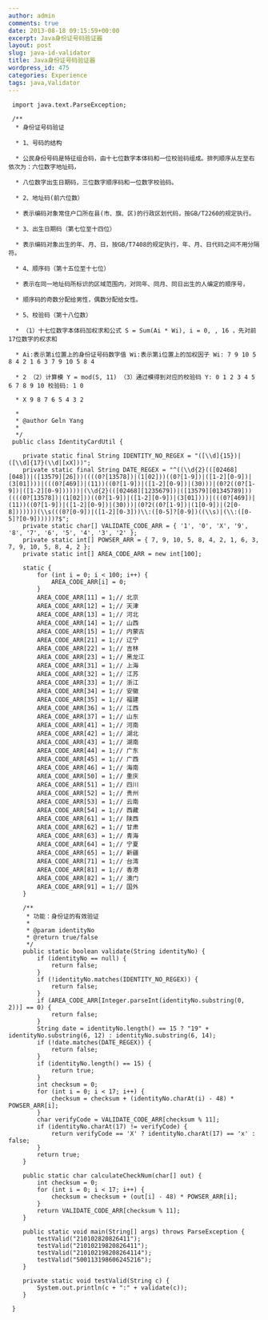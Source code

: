 ```yaml
---
author: admin
comments: true
date: 2013-08-18 09:15:59+00:00
excerpt: Java身份证号码验证器
layout: post
slug: java-id-validator
title: Java身份证号码验证器
wordpress_id: 475
categories: Experience
tags: java,Validator
---
```




    
     import java.text.ParseException;
     
     /**
      * 身份证号码验证   

      * 1、号码的结构   

      * 公民身份号码是特征组合码，由十七位数字本体码和一位校验码组成。排列顺序从左至右依次为：六位数字地址码，   

      * 八位数字出生日期码，三位数字顺序码和一位数字校验码。   

      * 2、地址码(前六位数）   

      * 表示编码对象常住户口所在县(市、旗、区)的行政区划代码，按GB/T2260的规定执行。   

      * 3、出生日期码（第七位至十四位）   

      * 表示编码对象出生的年、月、日，按GB/T7408的规定执行，年、月、日代码之间不用分隔符。   

      * 4、顺序码（第十五位至十七位）   

      * 表示在同一地址码所标识的区域范围内，对同年、同月、同日出生的人编定的顺序号，   

      * 顺序码的奇数分配给男性，偶数分配给女性。   

      * 5、校验码（第十八位数）   

      * （1）十七位数字本体码加权求和公式 S = Sum(Ai * Wi), i = 0, , 16 ，先对前17位数字的权求和   

      * Ai:表示第i位置上的身份证号码数字值 Wi:表示第i位置上的加权因子 Wi: 7 9 10 5 8 4 2 1 6 3 7 9 10 5 8 4   

      * 2 （2）计算模 Y = mod(S, 11) （3）通过模得到对应的校验码 Y: 0 1 2 3 4 5 6 7 8 9 10 校验码: 1 0   

      * X 9 8 7 6 5 4 3 2   

      * 
      * @author Geln Yang
      * 
      */
     public class IdentityCardUtil {
     
     	private static final String IDENTITY_NO_REGEX = "([\\d]{15})|([\\d]{17}(\\d|[xX]))";
     	private static final String DATE_REGEX = "^((\\d{2}(([02468][048])|([13579][26]))((((0?[13578])|(1[02]))((0?[1-9])|([1-2][0-9])|(3[01])))|(((0?[469])|(11))((0?[1-9])|([1-2][0-9])|(30)))|(0?2((0?[1-9])|([1-2][0-9])))))|(\\d{2}(([02468][1235679])|([13579][01345789]))((((0?[13578])|(1[02]))((0?[1-9])|([1-2][0-9])|(3[01])))|(((0?[469])|(11))((0?[1-9])|([1-2][0-9])|(30)))|(0?2((0?[1-9])|(1[0-9])|(2[0-8]))))))(\\s(((0?[0-9])|([1-2][0-3]))\\:([0-5]?[0-9])((\\s)|(\\:([0-5]?[0-9])))))?$";
     	private static char[] VALIDATE_CODE_ARR = { '1', '0', 'X', '9', '8', '7', '6', '5', '4', '3', '2' };
     	private static int[] POWSER_ARR = { 7, 9, 10, 5, 8, 4, 2, 1, 6, 3, 7, 9, 10, 5, 8, 4, 2 };
     	private static int[] AREA_CODE_ARR = new int[100];
     
     	static {
     		for (int i = 0; i < 100; i++) {
     			AREA_CODE_ARR[i] = 0;
     		}
     		AREA_CODE_ARR[11] = 1;// 北京
     		AREA_CODE_ARR[12] = 1;// 天津
     		AREA_CODE_ARR[13] = 1;// 河北
     		AREA_CODE_ARR[14] = 1;// 山西
     		AREA_CODE_ARR[15] = 1;// 内蒙古
     		AREA_CODE_ARR[21] = 1;// 辽宁
     		AREA_CODE_ARR[22] = 1;// 吉林
     		AREA_CODE_ARR[23] = 1;// 黑龙江
     		AREA_CODE_ARR[31] = 1;// 上海
     		AREA_CODE_ARR[32] = 1;// 江苏
     		AREA_CODE_ARR[33] = 1;// 浙江
     		AREA_CODE_ARR[34] = 1;// 安徽
     		AREA_CODE_ARR[35] = 1;// 福建
     		AREA_CODE_ARR[36] = 1;// 江西
     		AREA_CODE_ARR[37] = 1;// 山东
     		AREA_CODE_ARR[41] = 1;// 河南
     		AREA_CODE_ARR[42] = 1;// 湖北
     		AREA_CODE_ARR[43] = 1;// 湖南
     		AREA_CODE_ARR[44] = 1;// 广东
     		AREA_CODE_ARR[45] = 1;// 广西
     		AREA_CODE_ARR[46] = 1;// 海南
     		AREA_CODE_ARR[50] = 1;// 重庆
     		AREA_CODE_ARR[51] = 1;// 四川
     		AREA_CODE_ARR[52] = 1;// 贵州
     		AREA_CODE_ARR[53] = 1;// 云南
     		AREA_CODE_ARR[54] = 1;// 西藏
     		AREA_CODE_ARR[61] = 1;// 陕西
     		AREA_CODE_ARR[62] = 1;// 甘肃
     		AREA_CODE_ARR[63] = 1;// 青海
     		AREA_CODE_ARR[64] = 1;// 宁夏
     		AREA_CODE_ARR[65] = 1;// 新疆
     		AREA_CODE_ARR[71] = 1;// 台湾
     		AREA_CODE_ARR[81] = 1;// 香港
     		AREA_CODE_ARR[82] = 1;// 澳门
     		AREA_CODE_ARR[91] = 1;// 国外
     	}
     
     	/**
     	 * 功能：身份证的有效验证
     	 * 
     	 * @param identityNo
     	 * @return true/false
     	 */
     	public static boolean validate(String identityNo) {
     		if (identityNo == null) {
     			return false;
     		}
     		if (!identityNo.matches(IDENTITY_NO_REGEX)) {
     			return false;
     		}
     		if (AREA_CODE_ARR[Integer.parseInt(identityNo.substring(0, 2))] == 0) {
     			return false;
     		}
     		String date = identityNo.length() == 15 ? "19" + identityNo.substring(6, 12) : identityNo.substring(6, 14);
     		if (!date.matches(DATE_REGEX)) {
     			return false;
     		}
     		if (identityNo.length() == 15) {
     			return true;
     		}
     		int checksum = 0;
     		for (int i = 0; i < 17; i++) {
     			checksum = checksum + (identityNo.charAt(i) - 48) * POWSER_ARR[i];
     		}
     		char verifyCode = VALIDATE_CODE_ARR[checksum % 11];
     		if (identityNo.charAt(17) != verifyCode) {
     			return verifyCode == 'X' ? identityNo.charAt(17) == 'x' : false;
     		}
     		return true;
     	}
     
     	public static char calculateCheckNum(char[] out) {
     		int checksum = 0;
     		for (int i = 0; i < 17; i++) {
     			checksum = checksum + (out[i] - 48) * POWSER_ARR[i];
     		}
     		return VALIDATE_CODE_ARR[checksum % 11];
     	}
     
     	public static void main(String[] args) throws ParseException {
     		testValid("210102820826411");
     		testValid("21010219820826411");
     		testValid("210102198208264114");
     		testValid("500113198606245216");
     	}
     
     	private static void testValid(String c) {
     		System.out.println(c + ":" + validate(c));
     	}
     
     }
    


